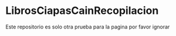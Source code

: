 # LibrosCiapasCainRecopilacion
Este repositorio es solo otra prueba para la pagina por favor ignorar 
